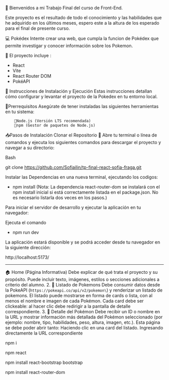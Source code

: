 🌈 Bienvenidos a mi Trabajo Final del curso de Front-End.

Este proyecto es el resultado de todo el conocimiento y las habilidades que he adquirido en los últimos meses, espero este a la altura de los esperado para el final de presente curso. 

💻 Pokédex 
Intente crear una web, que cumpla la funcion de Pokédex que permite investigar y conocer información sobre los Pokemon.

💽 El proyecto incluye :
 * React 
 * Vite 
 * React Router DOM 
 * PokéAPI 

📝 Instrucciones de Instalación y Ejecución
Estas instrucciones detallan cómo configurar y levantar el proyecto de la Pokedex en tu entorno local.

🔨Prerrequisitos
    Asegúrate de tener instaladas las siguientes herramientas en tu sistema:

        🔧Node.js (Versión LTS recomendada)
        🔧npm (Gestor de paquetes de Node.js)

📥Pasos de Instalación
    Clonar el Repositorio 💾
    Abre tu terminal o línea de comandos y ejecuta los siguientes comandos para descargar el proyecto y navegar a su directorio:

Bash

git clone https://github.com/Sofiailin/tp-final-react-sofia-fraga.git


Instalar las Dependencias en una nueva terminal, ejecutando los codigos:

- npm install
(Nota: La dependencia react-router-dom se instalará con el npm install inicial si está correctamente listada en el package.json. No es necesario listarla dos veces en los pasos.)


Para iniciar el servidor de desarrollo y ejecutar la aplicación en tu navegador:

Ejecuta el comando
- npm run dev

La aplicación estará disponible y se podrá acceder desde tu navegador en la siguiente dirección:

http://localhost:5173/


-------------------------------------------

🏠 Home (Página Informativa)
Debe explicar de qué trata el proyecto y su propósito.
Puede incluir texto, imágenes, estilos o secciones adicionales a criterio del alumno.
2. 📜 Listado de Pokemons
Debe consumir datos desde la PokeAPI (`https://pokeapi.co/api/v2/pokemon\`) y renderizar un listado de pokemons.
El listado puede mostrarse en forma de cards o lista, con al menos el nombre e imagen de cada Pokémon.
Cada card debe ser clickeable: al hacer clic debe redirigir a la pantalla de detalle correspondiente.
3. 🔎 Detalle del Pokémon
Debe recibir un ID o nombre en la URL y mostrar información más detallada del Pokémon seleccionado (por ejemplo: nombre, tipo, habilidades, peso, altura, imagen, etc.).
Esta página se debe poder abrir tanto:
Haciendo clic en una card del listado.
Ingresando directamente la URL correspondiente

npm i

npm react

npm install react-bootstrap bootstrap

npm install react-router-dom

